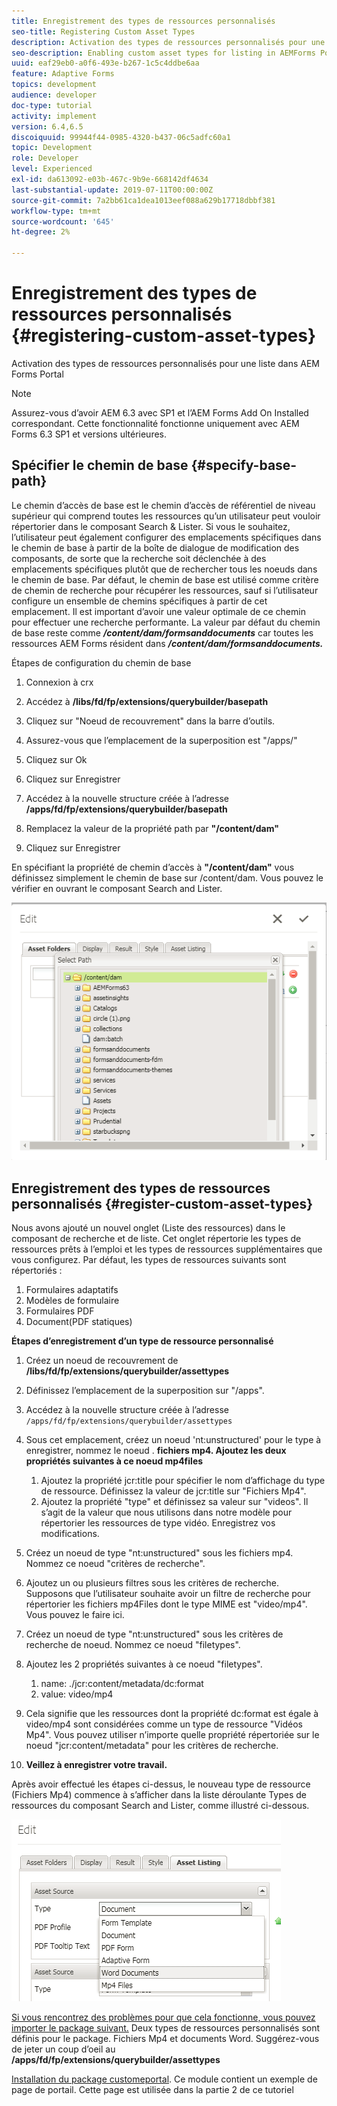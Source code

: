 ```yaml
---
title: Enregistrement des types de ressources personnalisés
seo-title: Registering Custom Asset Types
description: Activation des types de ressources personnalisés pour une liste dans AEM Forms Portal
seo-description: Enabling custom asset types for listing in AEMForms Portal
uuid: eaf29eb0-a0f6-493e-b267-1c5c4ddbe6aa
feature: Adaptive Forms
topics: development
audience: developer
doc-type: tutorial
activity: implement
version: 6.4,6.5
discoiquuid: 99944f44-0985-4320-b437-06c5adfc60a1
topic: Development
role: Developer
level: Experienced
exl-id: da613092-e03b-467c-9b9e-668142df4634
last-substantial-update: 2019-07-11T00:00:00Z
source-git-commit: 7a2bb61ca1dea1013eef088a629b17718dbbf381
workflow-type: tm+mt
source-wordcount: '645'
ht-degree: 2%

---
```


# Enregistrement des types de ressources personnalisés {#registering-custom-asset-types}

Activation des types de ressources personnalisés pour une liste dans AEM Forms Portal

>[!NOTE]
>
>Assurez-vous d’avoir AEM 6.3 avec SP1 et l’AEM Forms Add On Installed correspondant. Cette fonctionnalité fonctionne uniquement avec AEM Forms 6.3 SP1 et versions ultérieures.

## Spécifier le chemin de base {#specify-base-path}

Le chemin d’accès de base est le chemin d’accès de référentiel de niveau supérieur qui comprend toutes les ressources qu’un utilisateur peut vouloir répertorier dans le composant Search &amp; Lister. Si vous le souhaitez, l’utilisateur peut également configurer des emplacements spécifiques dans le chemin de base à partir de la boîte de dialogue de modification des composants, de sorte que la recherche soit déclenchée à des emplacements spécifiques plutôt que de rechercher tous les noeuds dans le chemin de base. Par défaut, le chemin de base est utilisé comme critère de chemin de recherche pour récupérer les ressources, sauf si l’utilisateur configure un ensemble de chemins spécifiques à partir de cet emplacement. Il est important d’avoir une valeur optimale de ce chemin pour effectuer une recherche performante. La valeur par défaut du chemin de base reste comme **_/content/dam/formsanddocuments_** car toutes les ressources AEM Forms résident dans **_/content/dam/formsanddocuments._**

Étapes de configuration du chemin de base

1. Connexion à crx
1. Accédez à **/libs/fd/fp/extensions/querybuilder/basepath**

1. Cliquez sur &quot;Noeud de recouvrement&quot; dans la barre d’outils.
1. Assurez-vous que l’emplacement de la superposition est &quot;/apps/&quot;
1. Cliquez sur Ok
1. Cliquez sur Enregistrer
1. Accédez à la nouvelle structure créée à l’adresse **/apps/fd/fp/extensions/querybuilder/basepath**

1. Remplacez la valeur de la propriété path par **&quot;/content/dam&quot;**
1. Cliquez sur Enregistrer

En spécifiant la propriété de chemin d’accès à **&quot;/content/dam&quot;** vous définissez simplement le chemin de base sur /content/dam. Vous pouvez le vérifier en ouvrant le composant Search and Lister.

![basepath](assets/basepath.png)

## Enregistrement des types de ressources personnalisés {#register-custom-asset-types}

Nous avons ajouté un nouvel onglet (Liste des ressources) dans le composant de recherche et de liste. Cet onglet répertorie les types de ressources prêts à l’emploi et les types de ressources supplémentaires que vous configurez. Par défaut, les types de ressources suivants sont répertoriés :

1. Formulaires adaptatifs
1. Modèles de formulaire
1. Formulaires PDF
1. Document(PDF statiques)

**Étapes d’enregistrement d’un type de ressource personnalisé**

1. Créez un noeud de recouvrement de **/libs/fd/fp/extensions/querybuilder/assettypes**

1. Définissez l’emplacement de la superposition sur &quot;/apps&quot;.
1. Accédez à la nouvelle structure créée à l’adresse `/apps/fd/fp/extensions/querybuilder/assettypes`

1. Sous cet emplacement, créez un noeud &#39;nt:unstructured&#39; pour le type à enregistrer, nommez le noeud . **fichiers mp4. Ajoutez les deux propriétés suivantes à ce noeud mp4files**

   1. Ajoutez la propriété jcr:title pour spécifier le nom d’affichage du type de ressource. Définissez la valeur de jcr:title sur &quot;Fichiers Mp4&quot;.
   1. Ajoutez la propriété &quot;type&quot; et définissez sa valeur sur &quot;videos&quot;. Il s’agit de la valeur que nous utilisons dans notre modèle pour répertorier les ressources de type vidéo. Enregistrez vos modifications.

1. Créez un noeud de type &quot;nt:unstructured&quot; sous les fichiers mp4. Nommez ce noeud &quot;critères de recherche&quot;.
1. Ajoutez un ou plusieurs filtres sous les critères de recherche. Supposons que l’utilisateur souhaite avoir un filtre de recherche pour répertorier les fichiers mp4Files dont le type MIME est &quot;video/mp4&quot;. Vous pouvez le faire ici.
1. Créez un noeud de type &quot;nt:unstructured&quot; sous les critères de recherche de noeud. Nommez ce noeud &quot;filetypes&quot;.
1. Ajoutez les 2 propriétés suivantes à ce noeud &quot;filetypes&quot;.

   1. name: ./jcr:content/metadata/dc:format
   1. value: video/mp4

1. Cela signifie que les ressources dont la propriété dc:format est égale à video/mp4 sont considérées comme un type de ressource &quot;Vidéos Mp4&quot;. Vous pouvez utiliser n’importe quelle propriété répertoriée sur le noeud &quot;jcr:content/metadata&quot; pour les critères de recherche.

1. **Veillez à enregistrer votre travail.**

Après avoir effectué les étapes ci-dessus, le nouveau type de ressource (Fichiers Mp4) commence à s’afficher dans la liste déroulante Types de ressources du composant Search and Lister, comme illustré ci-dessous.

![mp4files](assets/mp4files.png)

[Si vous rencontrez des problèmes pour que cela fonctionne, vous pouvez importer le package suivant.](assets/assettypeskt1.zip) Deux types de ressources personnalisés sont définis pour le package. Fichiers Mp4 et documents Word. Suggérez-vous de jeter un coup d’oeil au **/apps/fd/fp/extensions/querybuilder/assettypes**

[Installation du package customeportal](assets/customportalpage.zip). Ce module contient un exemple de page de portail. Cette page est utilisée dans la partie 2 de ce tutoriel
